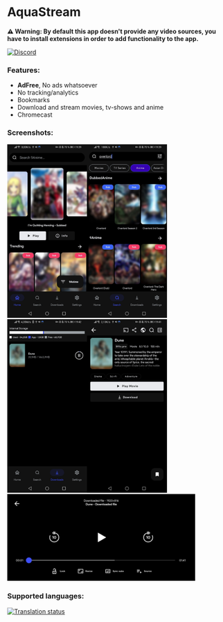 # AquaStream

**⚠️ Warning: By default this app doesn't provide any video sources, you have to install extensions in order to add functionality to the app.**


[![Discord](https://invidget.switchblade.xyz/W8yeGuTwWQ)](https://discord.gg/W8yeGuTwWQ)

### Features:
+ **AdFree**, No ads whatsoever
+ No tracking/analytics
+ Bookmarks
+ Download and stream movies, tv-shows and anime
+ Chromecast

### Screenshots:

<img src="./.github/home.jpg" height="400"/><img src="./.github/search.jpg" height="400"/><img src="./.github/downloads.jpg" height="400"/><img src="./.github/results.jpg" height="400"/>
<img src="./.github/player.jpg" height="200"/>

### Supported languages:
<a href="https://hosted.weblate.org/engage/cloudstream/">
  <img src="https://hosted.weblate.org/widgets/cloudstream/-/app/multi-auto.svg" alt="Translation status" />
</a>